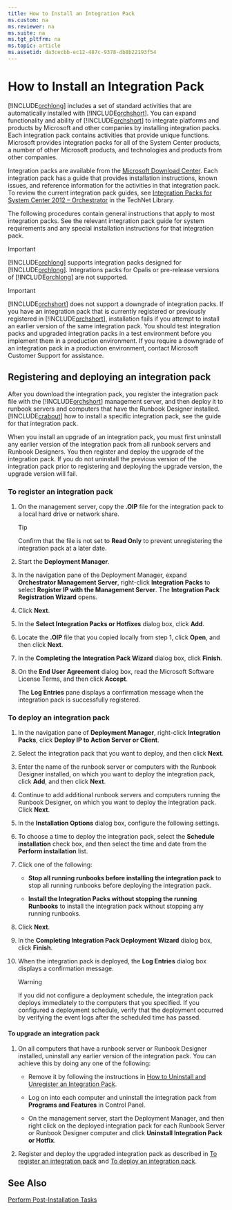 ```yaml
---
title: How to Install an Integration Pack
ms.custom: na
ms.reviewer: na
ms.suite: na
ms.tgt_pltfrm: na
ms.topic: article
ms.assetid: da3cecbb-ec12-487c-9378-db8b22193f54
---
```

# How to Install an Integration Pack
[!INCLUDE[orchlong](../Token/orchlong_md.md)] includes a set of standard activities that are automatically installed with [!INCLUDE[orchshort](../Token/orchshort_md.md)]. You can expand functionality and ability of [!INCLUDE[orchshort](../Token/orchshort_md.md)] to integrate platforms and products by Microsoft and other companies by installing integration packs. Each integration pack contains activities that provide unique functions. Microsoft provides integration packs for all of the System Center products, a number of other Microsoft products, and technologies and products from other companies.

Integration packs are available from the [Microsoft Download Center](http://go.microsoft.com/fwlink/p/?LinkID=225843). Each integration pack has a guide that provides installation instructions, known issues, and reference information for the activities in that integration pack. To review the current integration pack guides, see [Integration Packs for System Center 2012 – Orchestrator](http://go.microsoft.com/fwlink/p/?LinkID=220929) in the TechNet Library.

The following procedures contain general instructions that apply to most integration packs. See the relevant integration pack guide for system requirements and any special installation instructions for that integration pack.

> [!IMPORTANT]
> [!INCLUDE[orchlong](../Token/orchlong_md.md)] supports integration packs designed for [!INCLUDE[orchlong](../Token/orchlong_md.md)]. Integrations packs for Opalis or pre\-release versions of [!INCLUDE[orchlong](../Token/orchlong_md.md)] are not supported.

> [!IMPORTANT]
> [!INCLUDE[orchshort](../Token/orchshort_md.md)] does not support a downgrade of integration packs. If you have an integration pack that is currently registered or previously registered in [!INCLUDE[orchshort](../Token/orchshort_md.md)], installation fails if you attempt to install an earlier version of the same integration pack. You should test integration packs and upgraded integration packs in a test environment before you implement them in a production environment. If you require a downgrade of an integration pack in a production environment, contact Microsoft Customer Support for assistance.

## Registering and deploying an integration pack
After you download the integration pack, you register the integration pack file with the [!INCLUDE[orchshort](../Token/orchshort_md.md)] management server, and then deploy it to runbook servers and computers that have the Runbook Designer installed. [!INCLUDE[crabout](../Token/crabout_md.md)] how to install a specific integration pack, see the guide for that integration pack.

When you install an upgrade of an integration pack, you must first uninstall any earlier version of the integration pack from all runbook servers and Runbook Designers. You then register and deploy the upgrade of the integration pack. If you do not uninstall the previous version of the integration pack prior to registering and deploying the upgrade version, the upgrade version will fail.

### <a name="BMK_registerintegrationpack"></a>To register an integration pack

1.  On the management server, copy the **.OIP** file for the integration pack to a local hard drive or network share.

    > [!TIP]
    > Confirm that the file is not set to **Read Only** to prevent unregistering the integration pack at a later date.

2.  Start the **Deployment Manager**.

3.  In the navigation pane of the Deployment Manager, expand **Orchestrator Management Server**, right\-click **Integration Packs** to select **Register IP with the Management Server**. The **Integration Pack Registration Wizard** opens.

4.  Click **Next**.

5.  In the **Select Integration Packs or Hotfixes** dialog box, click **Add**.

6.  Locate the **.OIP** file that you copied locally from step 1, click **Open**, and then click **Next**.

7.  In the **Completing the Integration Pack Wizard** dialog box, click **Finish**.

8.  On the **End User Agreement** dialog box, read the Microsoft Software License Terms, and then click **Accept**.

    The **Log Entries** pane displays a confirmation message when the integration pack is successfully registered.

### <a name="BMK_deployintegrationpack"></a>To deploy an integration pack

1.  In the navigation pane of **Deployment Manager**, right\-click **Integration Packs**, click **Deploy IP to Action Server or Client**.

2.  Select the integration pack that you want to deploy, and then click **Next**.

3.  Enter the name of the runbook server or computers with the Runbook Designer installed, on which you want to deploy the integration pack, click **Add**, and then click **Next**.

4.  Continue to add additional runbook servers and computers running the Runbook Designer, on which you want to deploy the integration pack. Click **Next**.

5.  In the **Installation Options** dialog box, configure the following settings.

6.  To choose a time to deploy the integration pack, select the **Schedule installation** check box, and then select the time and date from the **Perform installation** list.

7.  Click one of the following:

    -   **Stop all running runbooks before installing the integration pack**  to stop all running runbooks before deploying the integration pack.

    -   **Install the Integration Packs without stopping the running Runbooks** to install the integration pack without stopping any running runbooks.

8.  Click **Next**.

9. In the **Completing Integration Pack Deployment Wizard** dialog box, click **Finish**.

10. When the integration pack is deployed, the **Log Entries** dialog box displays a confirmation message.

    > [!WARNING]
    > If you did not configure a deployment schedule, the integration pack deploys immediately to the computers that you specified. If you configured a deployment schedule, verify that the deployment occurred by verifying the event logs after the scheduled time has passed.

#### To upgrade an integration pack

1.  On all computers that have a runbook server or Runbook Designer installed, uninstall any earlier version of the integration pack. You can achieve this by doing any one of the following:

    -   Remove it by following the instructions in [How to Uninstall and Unregister an Integration Pack](../Topic/How-to-Uninstall-and-Unregister-an-Integration-Pack.md).

    -   Log on into each computer and uninstall the integration pack from **Programs and Features** in Control Panel.

    -   On the management server, start the Deployment Manager, and then right click on the deployed integration pack for each Runbook Server or Runbook Designer computer and click **Uninstall Integration Pack or Hotfix**.

2.  Register and deploy the upgraded integration pack as described in [To register an integration pack](assetId:///722d2c22-1ea4-4dd0-be22-c662bb0d1473#BMK_registerintegrationpack) and [To deploy an integration pack](assetId:///722d2c22-1ea4-4dd0-be22-c662bb0d1473#BMK_deployintegrationpack).

## See Also
[Perform Post-Installation Tasks](../Topic/Perform-Post-Installation-Tasks.md)

